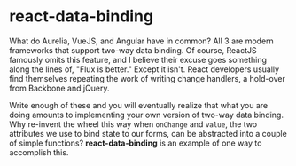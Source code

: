 # react-data-binding

What do Aurelia, VueJS, and Angular have in common? All 3 are modern frameworks that support two-way data binding.
Of course, ReactJS famously omits this feature, and I believe their excuse goes something along the lines of,
"Flux is better." Except it isn't. React developers usually find themselves repeating the work of writing change
handlers, a hold-over from Backbone and jQuery. 

Write enough of these and you will eventually realize that what you are doing amounts to implementing your own
version of two-way data binding. Why re-invent the wheel this way when `onChange` and `value`, the two attributes we
use to bind state to our forms, can be abstracted into a couple of simple functions? **react-data-binding** is an
example of one way to accomplish this.
